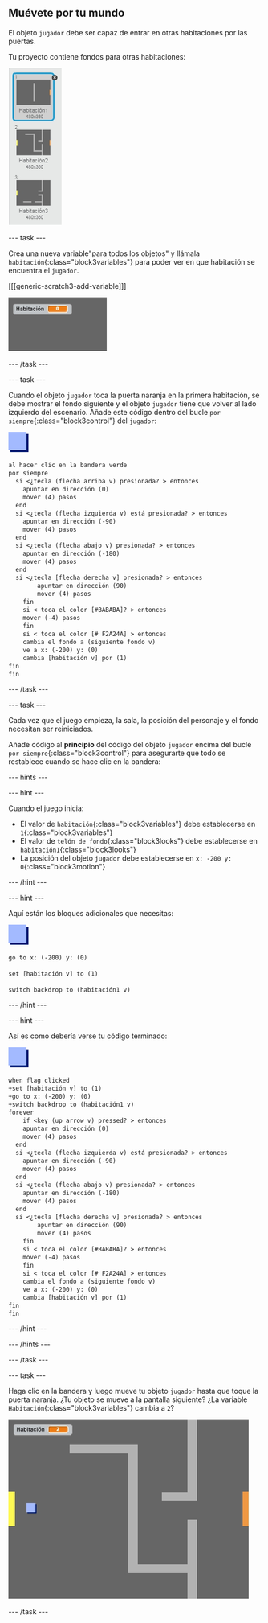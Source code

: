 ## Muévete por tu mundo

El objeto `jugador` debe ser capaz de entrar en otras habitaciones por las puertas.

Tu proyecto contiene fondos para otras habitaciones:

![captura de pantalla](images/world-backdrops.png)

--- task ---

Crea una nueva variable"para todos los objetos" y llámala `habitación`{:class="block3variables"} para poder ver en que habitación se encuentra el `jugador`.

[[[generic-scratch3-add-variable]]]

![captura de pantalla](images/world-room.png)

--- /task ---

--- task ---

Cuando el objeto `jugador` toca la puerta naranja en la primera habitación, se debe mostrar el fondo siguiente y el objeto `jugador` tiene que volver al lado izquierdo del escenario. Añade este código dentro del bucle `por siempre`{:class="block3control"} del `jugador`:

![jugador](images/player.png)

```blocks3
al hacer clic en la bandera verde
por siempre 
  si <¿tecla (flecha arriba v) presionada? > entonces 
    apuntar en dirección (0)
    mover (4) pasos
  end
  si <¿tecla (flecha izquierda v) está presionada? > entonces 
    apuntar en dirección (-90)
    mover (4) pasos
  end
  si <¿tecla (flecha abajo v) presionada? > entonces 
    apuntar en dirección (-180)
    mover (4) pasos
  end
  si <¿tecla [flecha derecha v] presionada? > entonces 
        apuntar en dirección (90)
        mover (4) pasos
    fin
    si < toca el color [#BABABA]? > entonces
    mover (-4) pasos
    fin
    si < toca el color [# F2A24A] > entonces
    cambia el fondo a (siguiente fondo v)
    ve a x: (-200) y: (0)
    cambia [habitación v] por (1)
fin
fin
```

--- /task ---

--- task ---

Cada vez que el juego empieza, la sala, la posición del personaje y el fondo necesitan ser reiniciados.

Añade código al **principio** del código del objeto `jugador` encima del bucle `por siempre`{:class="block3control"} para asegurarte que todo se restablece cuando se hace clic en la bandera:

--- hints ---


--- hint ---

Cuando el juego inicia:

+ El valor de `habitación`{:class="block3variables"} debe establecerse en `1`{:class="block3variables"}
+ El valor de `telón de fondo`{:class="block3looks"} debe establecerse en `habitación1`{:class="block3looks"}
+ La posición del objeto `jugador` debe establecerse en `x: -200 y: 0`{:class="block3motion"}

--- /hint ---

--- hint ---

Aquí están los bloques adicionales que necesitas:

![jugador](images/player.png)

```blocks3
go to x: (-200) y: (0)

set [habitación v] to (1)

switch backdrop to (habitación1 v)
```

--- /hint ---

--- hint ---

Así es como debería verse tu código terminado:

![jugador](images/player.png)

```blocks3
when flag clicked
+set [habitación v] to (1)
+go to x: (-200) y: (0)
+switch backdrop to (habitación1 v)
forever
    if <key (up arrow v) pressed? > entonces 
    apuntar en dirección (0)
    mover (4) pasos
  end
  si <¿tecla (flecha izquierda v) está presionada? > entonces 
    apuntar en dirección (-90)
    mover (4) pasos
  end
  si <¿tecla (flecha abajo v) presionada? > entonces 
    apuntar en dirección (-180)
    mover (4) pasos
  end
  si <¿tecla [flecha derecha v] presionada? > entonces 
        apuntar en dirección (90)
        mover (4) pasos
    fin
    si < toca el color [#BABABA]? > entonces
    mover (-4) pasos
    fin
    si < toca el color [# F2A24A] > entonces
    cambia el fondo a (siguiente fondo v)
    ve a x: (-200) y: (0)
    cambia [habitación v] por (1)
fin
fin
```

--- /hint ---

--- /hints ---

--- /task ---

--- task ---

Haga clic en la bandera y luego mueve tu objeto `jugador` hasta que toque la puerta naranja. ¿Tu objeto se mueve a la pantalla siguiente? ¿La variable `Habitación`{:class="block3variables"} cambia a `2`?

![captura de pantalla](images/world-room-test.png)

--- /task ---